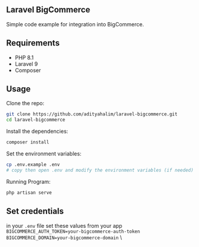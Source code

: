 ## Laravel BigCommerce

Simple code example for integration into BigCommerce.

## Requirements

- PHP 8.1
- Laravel 9
- Composer

## Usage

Clone the repo:

```bash
git clone https://github.com/adityahalim/laravel-bigcommerce.git
cd laravel-bigcommerce
```

Install the dependencies:
```bash
composer install
```

Set the environment variables:
```bash
cp .env.example .env
# copy then open .env and modify the environment variables (if needed)
```

Running Program:
```bash
php artisan serve
```

## Set credentials

in your `.env` file set these values from your app \
`BIGCOMMERCE_AUTH_TOKEN=your-bigcommerce-auth-token` \
`BIGCOMMERCE_DOMAIN=your-bigcommerce-domain` \
